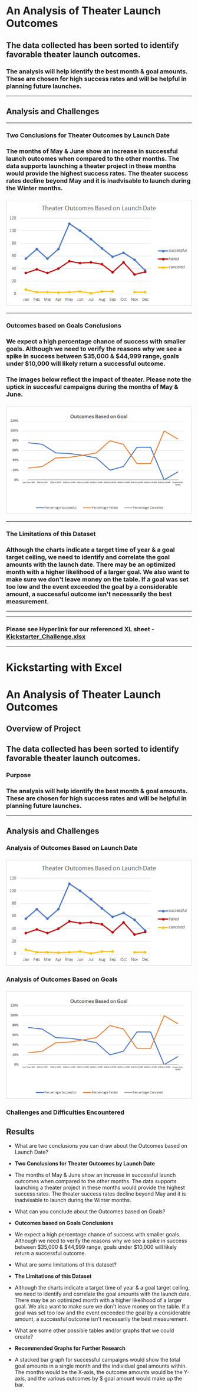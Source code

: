 # An Analysis of Theater Launch Outcomes

## The data collected has been sorted to identify favorable theater launch outcomes.  

### The analysis will help identify the best month & goal amounts. These are chosen for high success rates and will be helpful in planning future launches. 
---
## Analysis and Challenges
---
### **Two Conclusions for Theater Outcomes by Launch Date**
### The months of May & June show an increase in successful launch outcomes when compared to the other months. The data supports launching a theater project in these months would provide the highest success rates. The theater success rates decline beyond May and it is inadvisable to launch during the Winter months. 
### ![Theater_Outcomes_vs_Launch](https://github.com/ScottyMacCVC/kickstarter-analysis/blob/CHALLENGE-01/resources/Theater_Outcomes_vs_Launch.png) 
---
### **Outcomes based on Goals Conclusions** 
### We expect a high percentage chance of success with smaller goals. Although we need to verify the reasons why we see a spike in success between $35,000 & $44,999 range, goals under $10,000 will likely return a successful outcome.
### The images below reflect the impact of theater. Please note the uptick in succesful campaigns during the months of May & June. 
### ![Outcomes_vs_Goals](https://github.com/ScottyMacCVC/kickstarter-analysis/blob/CHALLENGE-01/resources/Outcomes_vs_Goals.png)
---
### **The Limitations of this Dataset**
### Although the charts indicate a target time of year & a goal target ceiling, we need to identify and correlate the goal amounts with the launch date. There may be an optimized month with a higher likelihood of a larger goal. We also want to make sure we don't leave money on the table. If a goal was set too low and the event exceeded the goal by a considerable amount, a successful outcome isn't necessarily the best measurement. 
---

---
### Please see Hyperlink for our referenced XL sheet  - [Kickstarter_Challenge.xlsx](https://github.com/ScottyMacCVC/kickstarter-analysis/blob/CHALLENGE-01/Kickstarter_Challenge.xlsx)
---


# Kickstarting with Excel
# An Analysis of Theater Launch Outcomes

## Overview of Project
## The data collected has been sorted to identify favorable theater launch outcomes.  

### Purpose
### The analysis will help identify the best month & goal amounts. These are chosen for high success rates and will be helpful in planning future launches. 
---

## Analysis and Challenges

### Analysis of Outcomes Based on Launch Date

### ![Theater_Outcomes_vs_Launch](https://github.com/ScottyMacCVC/kickstarter-analysis/blob/CHALLENGE-01/resources/Theater_Outcomes_vs_Launch.png) 

### Analysis of Outcomes Based on Goals

### ![Outcomes_vs_Goals](https://github.com/ScottyMacCVC/kickstarter-analysis/blob/CHALLENGE-01/resources/Outcomes_vs_Goals.png)

### Challenges and Difficulties Encountered

## Results

- What are two conclusions you can draw about the Outcomes based on Launch Date?
- **Two Conclusions for Theater Outcomes by Launch Date**
- The months of May & June show an increase in successful launch outcomes when compared to the other months. The data supports launching a theater project in these months would provide the highest success rates. The theater success rates decline beyond May and it is inadvisable to launch during the Winter months.

- What can you conclude about the Outcomes based on Goals?
- **Outcomes based on Goals Conclusions** 
- We expect a high percentage chance of success with smaller goals. Although we need to verify the reasons why we see a spike in success between $35,000 & $44,999 range, goals under $10,000 will likely return a successful outcome.

- What are some limitations of this dataset? 
- **The Limitations of this Dataset**
- Although the charts indicate a target time of year & a goal target ceiling, we need to identify and correlate the goal amounts with the launch date. There may be an optimized month with a higher likelihood of a larger goal. We also want to make sure we don't leave money on the table. If a goal was set too low and the event exceeded the goal by a considerable amount, a successful outcome isn't necessarily the best measurement. 

- What are some other possible tables and/or graphs that we could create?
- **Recommended Graphs for Further Research**
- A stacked bar graph for successful campaigns would show the total goal amounts in a single month and the individual goal amounts within. The months would be the X-axis, the outcome amounts would be the Y-axis, and the various outcomes by $ goal amount would make up the bar. 
